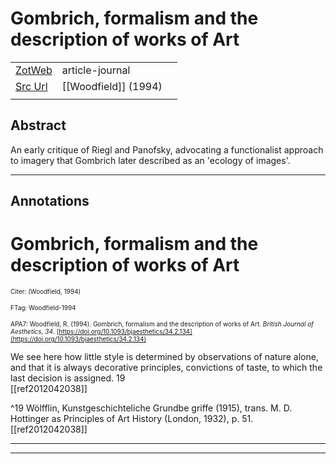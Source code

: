 
# Gombrich, formalism and the description of works of Art



|       |       |       |
|  ---  |  ---  |  ---  |
|   [ZotWeb](http://zotero.org/users/180474/items/QF5X7LIU)    | article-journal      |       |
|   [Src Url](undefined)    |  [[Woodfield]] (1994)     |       |
|       |       |       |


## Abstract

An early critique of Riegl and Panofsky, advocating a functionalist approach to imagery that Gombrich later described as an 'ecology of images'.

----

## Annotations

Gombrich, formalism and the description of works of Art
=======================================================



<font size=-3>Citer: (Woodfield, 1994)

FTag: Woodfield-1994

APA7: Woodfield, R. (1994). Gombrich, formalism and the description of works of Art. _British Journal of Aesthetics_, _34_. [https://doi.org/10.1093/bjaesthetics/34.2.134](https://doi.org/10.1093/bjaesthetics/34.2.134)</font>



We see here how little style is determined by observations of nature alone, and that it is always decorative principles, convictions of taste, to which the last decision is assigned. 19  
[[ref2012042038]] 





^19 Wölfflin, Kunstgeschichteliche Grundbe griffe (1915), trans. M. D. Hottinger as Principles of Art History (London, 1932), p. 51.  
[[ref2012042038]] 








----

----

